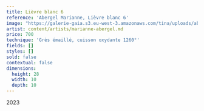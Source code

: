 ```yaml
---
title: Lièvre blanc 6
reference: 'Abergel Marianne, Lièvre blanc 6'
image: "https://galerie-gaia.s3.eu-west-3.amazonaws.com/tina/uploads/abergel-marianne/galerie-gaia-marianne-abergel-Buste-lievre-oreilles-tourneÌ\x81es-Marianne-Abergel.jpg"
artist: content/artists/marianne-abergel.md
price: 700
technique: 'Grès émaillé, cuisson oxydante 1260°'
fields: []
styles: []
sold: false
contextual: false
dimensions:
  height: 28
  width: 10
  depth: 10
---
```


2023
